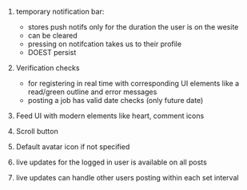 1. temporary notification bar:
    - stores push notifs only for the duration the user is on the wesite
    - can be cleared
    - pressing on notifcation takes us to their profile
    - DOEST persist

2. Verification checks
    - for registering in real time with corresponding UI elements like a read/green outline and error messages
    - posting a job has valid date checks (only future date)

3. Feed UI with modern elements like heart, comment icons

4. Scroll button

5. Default avatar icon if not specified

6. live updates for the logged in user is available on all posts

6. live updates can handle other users posting within each set interval